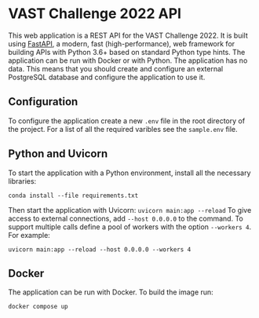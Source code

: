 # VAST Challenge 2022 API
This web application is a REST API for the VAST Challenge 2022. It is built using [FastAPI](https://fastapi.tiangolo.com/), a modern, fast (high-performance), web framework for building APIs with Python 3.6+ based on standard Python type hints.
The application can be run with Docker or with Python.
The application has no data. This means that you should create and configure an external PostgreSQL database and configure the application to use it.

## Configuration
To configure the application create a new ```.env``` file in the root directory of the project. For a list of all the required varibles see the ```sample.env``` file.


## Python and Uvicorn
To start the application with a Python environment, install all the necessary libraries:
```
conda install --file requirements.txt
```
Then start the application with Uvicorn:
```uvicorn main:app --reload```
To give access to external connections, add ```--host 0.0.0.0``` to the command. To support multiple calls define a pool of workers with the option ```--workers 4```. For example:
```
uvicorn main:app --reload --host 0.0.0.0 --workers 4
```

## Docker
The application can be run with Docker. To build the image run:
```
docker compose up
```